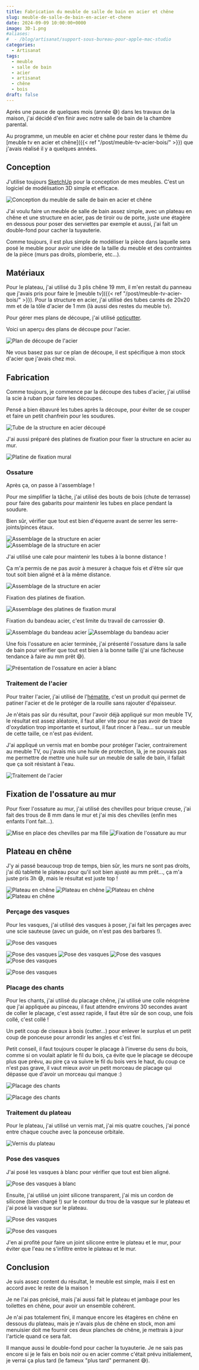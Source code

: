 ```yaml
---
title: Fabrication du meuble de salle de bain en acier et chêne
slug: meuble-de-salle-de-bain-en-acier-et-chene
date: 2024-09-09 10:00:00+0000
image: 3D-1.png
#aliases:
#  - /blog/artisanat/support-sous-bureau-pour-apple-mac-studio
categories:
  - Artisanat
tags:
  - meuble
  - salle de bain
  - acier
  - artisanat
  - chêne
  - bois
draft: false
---
```


Après une pause de quelques mois (année 😅) dans les travaux de la maison, j'ai décidé d'en finir avec notre salle de bain de la chambre parental.

Au programme, un meuble en acier et chêne pour rester dans le thème du [meuble tv en acier et chêne]({{< ref "/post/meuble-tv-acier-bois/" >}}) que j'avais réalisé il y a quelques années.

<!-- more -->

## Conception

J'utilise toujours [SketchUp](https://www.sketchup.com/fr) pour la conception de mes meubles. C'est un logiciel de modélisation 3D simple et efficace.

![Conception du meuble de salle de bain en acier et chêne](3D-1.png)

J'ai voulu faire un meuble de salle de bain assez simple, avec un plateau en chêne et une structure en acier, pas de tiroir ou de porte, juste une étagère en dessous pour poser des serviettes par exemple et aussi, j'ai fait un double-fond pour cacher la tuyauterie.

Comme toujours, il est plus simple de modéliser la pièce dans laquelle sera posé le meuble pour avoir une idée de la taille du meuble et des contraintes de la pièce (murs pas droits, plomberie, etc...).

## Matériaux

Pour le plateau, j'ai utilisé du 3 plis chêne 19 mm, il m'en restait du panneau que j'avais pris pour faire le [meuble tv]({{< ref "/post/meuble-tv-acier-bois/" >}}).
Pour la structure en acier, j'ai utilisé des tubes carrés de 20x20 mm et de la tôle d'acier de 1 mm (là aussi des restes du meuble tv).

Pour gérer mes plans de découpe, j'ai utilisé [opticutter](https://www.opticutter.com/).

Voici un aperçu des plans de découpe pour l'acier.

![Plan de découpe de l'acier](plan-decoupe-acier.png)

Ne vous basez pas sur ce plan de découpe, il est spécifique à mon stock d'acier que j'avais chez moi.

## Fabrication

Comme toujours, je commence par la découpe des tubes d'acier, j'ai utilisé la scie à ruban pour faire les découpes.

Pensé a bien ébavuré les tubes après la découpe, pour éviter de se couper et faire un petit chanfrein pour les soudures.

![Tube de la structure en acier découpé](decoupage-acier.jpeg)

J'ai aussi préparé des platines de fixation pour fixer la structure en acier au mur.

![Platine de fixation mural](platine-de-fixation.jpeg)

### Ossature

Après ça, on passe à l'assemblage !

Pour me simplifier la tâche, j'ai utilisé des bouts de bois (chute de terrasse) pour faire des gabarits pour maintenir les tubes en place pendant la soudure.

Bien sûr, vérifier que tout est bien d'équerre avant de serrer les serre-joints/pinces étaux.

![Assemblage de la structure en acier](assemblage-acier-01.jpeg)
![Assemblage de la structure en acier](assemblage-acier-02.jpeg)

J'ai utilisé une cale pour maintenir les tubes à la bonne distance !

Ça m'a permis de ne pas avoir à mesurer à chaque fois et d'être sûr que tout soit bien aligné et à la même distance.

![Assemblage de la structure en acier](assemblage-acier-03.jpeg)

Fixation des platines de fixation.

![Assemblage des platines de fixation mural](assemblage-acier-04.jpeg)

Fixation du bandeau acier, c'est limite du travail de carrossier 😅.

![Assemblage du bandeau acier](assemblage-acier-05.jpeg)
![Assemblage du bandeau acier](assemblage-acier-06.jpeg)

Une fois l'ossature en acier terminée, j'ai présenté l'ossature dans la salle de bain pour vérifier que tout est bien à la bonne taille (j'ai une fâcheuse tendance à faire au mm prêt 😅).

![Présentation de l'ossature en acier à blanc](pose-a-blanc.jpeg)

### Traitement de l'acier

Pour traiter l'acier, j'ai utilisé de l'[hématite](https://www.laverdure.fr/oxydation-et-patine-des-mtaux/1804-hematite-1-4l.html), c'est un produit qui permet de patiner l'acier et de le protéger de la rouille sans rajouter d'épaisseur.

Je n'étais pas sûr du résultat, pour l'avoir déjà appliqué sur mon meuble TV, le résultat est assez aléatoire, il faut aller vite pour ne pas avoir de trace d'oxydation trop importante et surtout, il faut rincer à l'eau... sur un meuble de cette taille, ce n'est pas évident.

J'ai appliqué un vernis mat en bombe pour protéger l'acier, contrairement au meuble TV, ou j'avais mis une huile de protection, là, je ne pouvais pas me permettre de mettre une huile sur un meuble de salle de bain, il fallait que ça soit résistant à l'eau.

![Traitement de l'acier](traitement-acier-01.jpeg)

## Fixation de l'ossature au mur

Pour fixer l'ossature au mur, j'ai utilisé des chevilles pour brique creuse, j'ai fait des trous de 8 mm dans le mur et j'ai mis des chevilles (enfin mes enfants l'ont fait...).

![Mise en place des chevilles par ma fille](fixation-ossature-acier-01.jpeg)
![Fixation de l'ossature au mur](fixation-ossature-acier-02.jpeg)

## Plateau en chêne

J'y ai passé beaucoup trop de temps, bien sûr, les murs ne sont pas droits, j'ai dû tabletté le plateau pour qu'il soit bien ajusté au mm prêt..., ça m'a juste pris 3h 😅, mais le résultat est juste top !

![Plateau en chêne](plateau-chene-01.jpeg)
![Plateau en chêne](plateau-chene-02.jpeg)
![Plateau en chêne](plateau-chene-03.jpeg)
![Plateau en chêne](plateau-chene-04.jpeg)

### Perçage des vasques

Pour les vasques, j'ai utilisé des vasques à poser, j'ai fait les perçages avec une scie sauteuse (avec un guide, on n'est pas des barbares !).

![Pose des vasques](pose-vasque-01.jpeg)

![Pose des vasques](pose-vasque-02.jpeg)
![Pose des vasques](pose-vasque-03.jpeg)
![Pose des vasques](pose-vasque-04.jpeg)
![Pose des vasques](pose-vasque-05.jpeg)

![Pose des vasques](pose-vasque-06.jpeg)

### Placage des chants

Pour les chants, j'ai utilisé du placage chêne, j'ai utilisé une colle néoprène que j'ai appliquée au pinceau, il faut attendre environs 30 secondes avant de coller le placage, c'est assez rapide, il faut être sûr de son coup, une fois collé, c'est collé !

Un petit coup de ciseaux à bois (cutter...) pour enlever le surplus et un petit coup de ponceuse pour arrondir les angles et c'est fini.

Petit conseil, il faut toujours couper le placage à l'inverse du sens du bois, comme si on voulait aplatir le fil du bois, ça évite que le placage se découpe plus que prévu, au pire ça va suivre le fil du bois vers le haut, du coup ce n'est pas grave, il vaut mieux avoir un petit morceau de placage qui dépasse que d'avoir un morceau qui manque :)

![Placage des chants](placage-des-chants-01.jpeg)

![Placage des chants](placage-des-chants-02.jpeg)

### Traitement du plateau

Pour le plateau, j'ai utilisé un vernis mat, j'ai mis quatre couches, j'ai poncé entre chaque couche avec la ponceuse orbitale.

![Vernis du plateau](vernis-plateau.jpeg)

### Pose des vasques

J'ai posé les vasques à blanc pour vérifier que tout est bien aligné.

![Pose des vasques à blanc](pose-vasque-a-blanc.jpeg)

Ensuite, j'ai utilisé un joint silicone transparent, j'ai mis un cordon de silicone (bien chargé !) sur le contour du trou de la vasque sur le plateau et j'ai posé la vasque sur le plateau.

![Pose des vasques](pose-vasque-07.jpeg)

![Pose des vasques](pose-vasque-08.jpeg)

J'en ai profité pour faire un joint silicone entre le plateau et le mur, pour éviter que l'eau ne s'infiltre entre le plateau et le mur.

## Conclusion

Je suis assez content du résultat, le meuble est simple, mais il est en accord avec le reste de la maison !

Je ne l'ai pas précisé, mais j'ai aussi fait le plateau et jambage pour les toilettes en chêne, pour avoir un ensemble cohérent.

Je n'ai pas totalement fini, il manque encore les étagères en chêne en dessous du plateau, mais je n'avais plus de chêne en stock, mon ami menuisier doit me fournir ces deux planches de chêne, je mettrais à jour l'article quand ce sera fait.

Il manque aussi le double-fond pour cacher la tuyauterie. Je ne sais pas encore si je le fais en bois noir ou en acier comme c'était prévu initialement, je verrai ça plus tard (le fameux "plus tard" permanent 😅).

